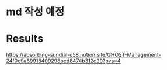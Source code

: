 # md 작성 예정

# Results
https://absorbing-sundial-c58.notion.site/GHOST-Management-24f0c9a69916409298bcd8474b312e29?pvs=4
